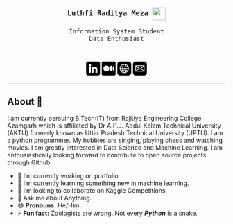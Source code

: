 <div align='center'>

<h3><samp><strong>Luthfi Raditya Meza <img src="https://raw.githubusercontent.com/MartinHeinz/MartinHeinz/master/wave.gif" width="30px" height="30px" align='center' /></strong></samp></h3>

<p> <samp>Information System Student <br> Data Enthusiast</samp></p>
  <br>

[![](img/linkedin.png)](https://www.linkedin.com/in/luthfiraditya)
[![](img/medium.png)](https://medium.com/@luthfirdty/)
[![](img/web.png)](https://luthfiraditya.github.io/)
[![](img/mail.png)](mailto:luthfirdty@gmail.com)
</div>

---

## About 👋

I am currently persuing B.Tech(IT) from Rajkiya Engineering College Azamgarh which is affiliated by Dr A.P.J. Abdul Kalam Technical University (AKTU) formerly known as Uttar Pradesh Technical University (UPTU). I am a python programmer. My hobbies are singing, playing chess and watching movies. I am greatly interested in Data Science and Machine Learning. I am enthusiastically looking forward to contribute to open source projects through Github.


- 🔭 I’m currently working on portfolio
- 🌱 I’m currently learning something new in machine learning.
- 👯 I’m looking to collaborate on Kaggle Competitions
- 💬 Ask me about Anything.
- 😄 **Pronouns:** He/Him
- ⚡ **Fun fact:** Zoologists are wrong. Not every ***Python*** is a snake.

<br>
